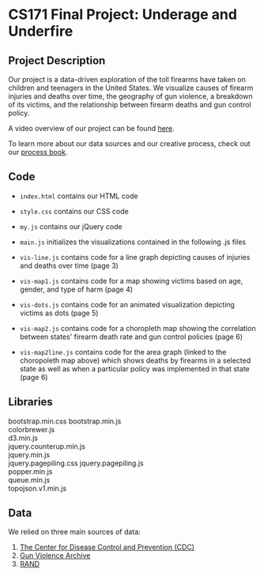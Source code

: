 # CS171 Final Project: Underage and Underfire

## Project Description
Our project is a data-driven exploration of the toll firearms have taken on children and teenagers in the United States. We visualize causes of firearm injuries and deaths over time, the geography of gun violence, a breakdown of its victims, and the relationship between firearm deaths and gun control policy. 

A video overview of our project can be found [here](www.google.com). 

To learn more about our data sources and our creative process, check out our [process book](https://docs.google.com/document/d/1cwD3-cQMEhZHYYeOAjc17EDM-yCXPW24efqupfw35rI/edit?usp=sharing). 

## Code
* `index.html` contains our HTML code

* `style.css` contains our CSS code

* `my.js` contains our jQuery code

* `main.js` initializes the visualizations contained in the following .js files

* `vis-line.js` contains code for a line graph depicting causes of injuries and deaths over time (page 3)  

* `vis-map1.js` contains code for a map showing victims based on age, gender, and type of harm (page 4)

* `vis-dots.js` contains code for an animated visualization depicting victims as dots (page 5)  

* `vis-map2.js` contains code for a choropleth map showing the correlation between states' firearm death rate and gun control policies (page 6)
   
* `vis-map2line.js` contains code for the area graph (linked to the choropoleth map above) which shows deaths by firearms in a selected state as well as when a particular policy was implemented in that state (page 6)

## Libraries
bootstrap.min.css 
bootstrap.min.js  
colorbrewer.js  
d3.min.js  
jquery.counterup.min.js  
jquery.min.js  
jquery.pagepiling.css
jquery.pagepiling.js  
popper.min.js  
queue.min.js  
topojson.v1.min.js   

## Data
We relied on three main sources of data:
1. [The Center for Disease Control and Prevention (CDC)](https://www.cdc.gov/injury/wisqars/index.html)
2. [Gun Violence Archive](https://www.gunviolencearchive.org/reports)
3. [RAND](https://www.rand.org/pubs/tools/TL283-1.html)

